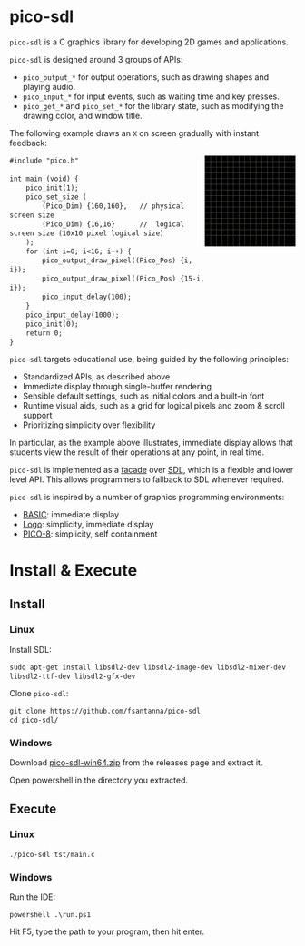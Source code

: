 # pico-sdl

`pico-sdl` is a C graphics library for developing 2D games and applications.

`pico-sdl` is designed around 3 groups of APIs:

- `pico_output_*` for output operations,
    such as drawing shapes and playing audio.
- `pico_input_*` for input events,
    such as waiting time and key presses.
- `pico_get_*` and `pico_set_*` for the library state,
    such as modifying the drawing color, and window title.

The following example draws an `X` on screen gradually with instant feedback:

<picture>
<img align="right" src="x.gif">
</picture>

```
#include "pico.h"

int main (void) {
    pico_init(1);
    pico_set_size (
        (Pico_Dim) {160,160},   // physical screen size
        (Pico_Dim) {16,16}      //  logical screen size (10x10 pixel logical size)
    );
    for (int i=0; i<16; i++) {
        pico_output_draw_pixel((Pico_Pos) {i, i});
        pico_output_draw_pixel((Pico_Pos) {15-i, i});
        pico_input_delay(100);
    }
    pico_input_delay(1000);
    pico_init(0);
    return 0;
}
```

`pico-sdl` targets educational use, being guided by the following principles:

- Standardized APIs, as described above
- Immediate display through single-buffer rendering
- Sensible default settings, such as initial colors and a built-in font
- Runtime visual aids, such as a grid for logical pixels and zoom & scroll support
- Prioritizing simplicity over flexibility

In particular, as the example above illustrates, immediate display allows that
students view the result of their operations at any point, in real time.

`pico-sdl` is implemented as a [facade][1] over [SDL][2], which is a flexible
and lower level API.
This allows programmers to fallback to SDL whenever required.

`pico-sdl` is inspired by a number of graphics programming environments:

- [BASIC][3]: immediate display
- [Logo][4]: simplicity, immediate display
- [PICO-8][5]: simplicity, self containment

[1]: https://en.wikipedia.org/wiki/Facade_pattern
[2]: https://en.wikipedia.org/wiki/Simple_DirectMedia_Layer
[3]: https://en.wikipedia.org/wiki/BASIC
[4]: https://en.wikipedia.org/wiki/Logo_(programming_language)
[5]: https://en.wikipedia.org/wiki/PICO-8

# Install & Execute

## Install

### Linux

Install SDL:

```
sudo apt-get install libsdl2-dev libsdl2-image-dev libsdl2-mixer-dev libsdl2-ttf-dev libsdl2-gfx-dev
```

Clone `pico-sdl`:

```
git clone https://github.com/fsantanna/pico-sdl
cd pico-sdl/
```

### Windows

Download [pico-sdl-win64.zip]() from the releases page and extract it.

Open powershell in the directory you extracted.

## Execute

### Linux
```
./pico-sdl tst/main.c
```

### Windows

Run the IDE:
```
powershell .\run.ps1
```

Hit F5, type the path to your program, then hit enter.